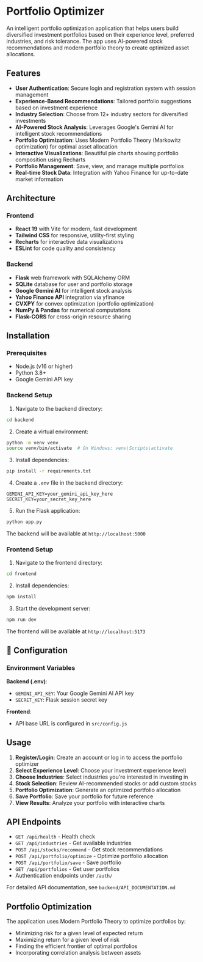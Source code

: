 # Portfolio Optimizer

An intelligent portfolio optimization application that helps users build diversified investment portfolios based on their experience level, preferred industries, and risk tolerance. The app uses AI-powered stock recommendations and modern portfolio theory to create optimized asset allocations.

## Features

- **User Authentication**: Secure login and registration system with session management
- **Experience-Based Recommendations**: Tailored portfolio suggestions based on investment experience
- **Industry Selection**: Choose from 12+ industry sectors for diversified investments
- **AI-Powered Stock Analysis**: Leverages Google's Gemini AI for intelligent stock recommendations
- **Portfolio Optimization**: Uses Modern Portfolio Theory (Markowitz optimization) for optimal asset allocation
- **Interactive Visualizations**: Beautiful pie charts showing portfolio composition using Recharts
- **Portfolio Management**: Save, view, and manage multiple portfolios
- **Real-time Stock Data**: Integration with Yahoo Finance for up-to-date market information

## Architecture

### Frontend
- **React 19** with Vite for modern, fast development
- **Tailwind CSS** for responsive, utility-first styling
- **Recharts** for interactive data visualizations
- **ESLint** for code quality and consistency

### Backend
- **Flask** web framework with SQLAlchemy ORM
- **SQLite** database for user and portfolio storage
- **Google Gemini AI** for intelligent stock analysis
- **Yahoo Finance API** integration via yfinance
- **CVXPY** for convex optimization (portfolio optimization)
- **NumPy & Pandas** for numerical computations
- **Flask-CORS** for cross-origin resource sharing

## Installation

### Prerequisites
- Node.js (v16 or higher)
- Python 3.8+
- Google Gemini API key

### Backend Setup

1. Navigate to the backend directory:
```bash
cd backend
```

2. Create a virtual environment:
```bash
python -m venv venv
source venv/bin/activate  # On Windows: venv\Scripts\activate
```

3. Install dependencies:
```bash
pip install -r requirements.txt
```

4. Create a `.env` file in the backend directory:
```env
GEMINI_API_KEY=your_gemini_api_key_here
SECRET_KEY=your_secret_key_here
```

5. Run the Flask application:
```bash
python app.py
```

The backend will be available at `http://localhost:5000`

### Frontend Setup

1. Navigate to the frontend directory:
```bash
cd frontend
```

2. Install dependencies:
```bash
npm install
```

3. Start the development server:
```bash
npm run dev
```

The frontend will be available at `http://localhost:5173`

## 🔧 Configuration

### Environment Variables

**Backend (.env)**:
- `GEMINI_API_KEY`: Your Google Gemini AI API key
- `SECRET_KEY`: Flask session secret key

**Frontend**:
- API base URL is configured in `src/config.js`

## Usage

1. **Register/Login**: Create an account or log in to access the portfolio optimizer
2. **Select Experience Level**: Choose your investment experience level)
3. **Choose Industries**: Select industries you're interested in investing in
4. **Stock Selection**: Review AI-recommended stocks or add custom stocks
5. **Portfolio Optimization**: Generate an optimized portfolio allocation
6. **Save Portfolio**: Save your portfolio for future reference
7. **View Results**: Analyze your portfolio with interactive charts

## API Endpoints

- `GET /api/health` - Health check
- `GET /api/industries` - Get available industries
- `POST /api/stocks/recommend` - Get stock recommendations
- `POST /api/portfolio/optimize` - Optimize portfolio allocation
- `POST /api/portfolio/save` - Save portfolio
- `GET /api/portfolios` - Get user portfolios
- Authentication endpoints under `/auth/`

For detailed API documentation, see `backend/API_DOCUMENTATION.md`

## Portfolio Optimization

The application uses Modern Portfolio Theory to optimize portfolios by:
- Minimizing risk for a given level of expected return
- Maximizing return for a given level of risk
- Finding the efficient frontier of optimal portfolios
- Incorporating correlation analysis between assets

